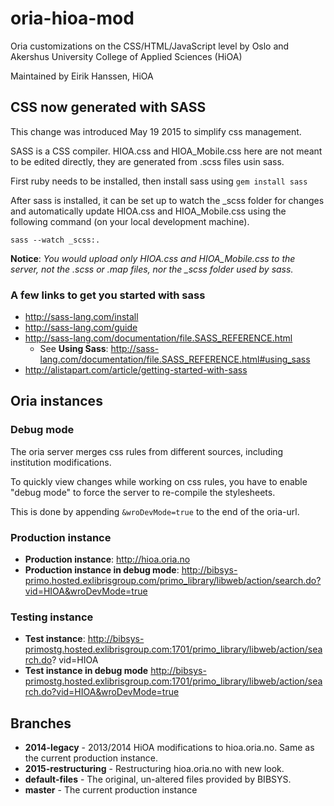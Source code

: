 # oria-hioa-mod
Oria customizations on the CSS/HTML/JavaScript level by Oslo and Akershus University College of Applied Sciences (HiOA)

Maintained by Eirik Hanssen, HiOA

## CSS now generated with SASS
This change was introduced May 19 2015 to simplify css management.

SASS is a CSS compiler.
HIOA.css and HIOA_Mobile.css here are not meant to be edited directly,
they are generated from .scss files usin sass.

First ruby needs to be installed, then install sass using ```gem install sass```

After sass is installed, it can be set up to watch the _scss folder for changes and 
automatically update HIOA.css and HIOA_Mobile.css using the following command (on your local
development machine). 

```sass --watch _scss:.```

**Notice**: *You would upload only HIOA.css and HIOA_Mobile.css to the server, not 
the .scss or .map files, nor the _scss folder used by sass.*

### A few links to get you started with sass
- http://sass-lang.com/install
- http://sass-lang.com/guide
- http://sass-lang.com/documentation/file.SASS_REFERENCE.html
    - See **Using Sass**: http://sass-lang.com/documentation/file.SASS_REFERENCE.html#using_sass
- http://alistapart.com/article/getting-started-with-sass

## Oria instances

### Debug mode
The oria server merges css rules from different sources, including institution modifications.

To quickly view changes while working on css rules, you have to enable "debug mode" to force the server to re-compile the stylesheets.

This is done by appending ```&wroDevMode=true``` to the end of the oria-url.

### Production instance
- **Production instance**: http://hioa.oria.no
- **Production instance in debug mode**: http://bibsys-primo.hosted.exlibrisgroup.com/primo_library/libweb/action/search.do?vid=HIOA&wroDevMode=true

### Testing instance
- **Test instance**: http://bibsys-primostg.hosted.exlibrisgroup.com:1701/primo_library/libweb/action/search.do?
vid=HIOA
- **Test instance in debug mode** http://bibsys-primostg.hosted.exlibrisgroup.com:1701/primo_library/libweb/action/search.do?vid=HIOA&wroDevMode=true

## Branches
- **2014-legacy** - 2013/2014 HiOA modifications to hioa.oria.no. Same as the current production instance.
- **2015-restructuring** - Restructuring hioa.oria.no with new look.
- **default-files** - The original, un-altered files provided by BIBSYS.
- **master** - The current production instance
